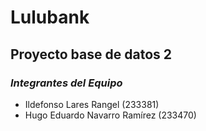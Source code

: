 # Lulubank
## Proyecto base de datos 2

### ***Integrantes del Equipo***

- Ildefonso Lares Rangel (233381)
- Hugo Eduardo Navarro Ramírez (233470)
